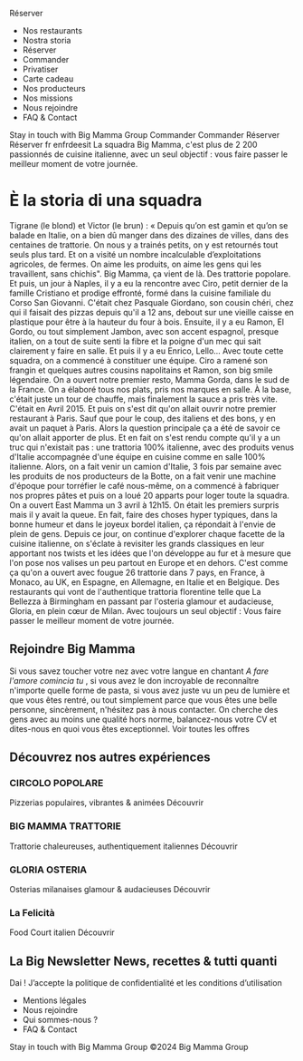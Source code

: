 Réserver
  * Nos restaurants
  * Nostra storia
  * Réserver
  * Commander
  * Privatiser
  * Carte cadeau
  * Nos producteurs
  * Nos missions
  * Nous rejoindre
  * FAQ & Contact


Stay in touch with Big Mamma Group
Commander Commander Réserver Réserver 
fr
enfrdeesit
La squadra Big Mamma, c'est plus de 2 200 passionnés de cuisine italienne, avec un seul objectif : vous faire passer le meilleur moment de votre journée.
# È la storia di una squadra
Tigrane (le blond) et Victor (le brun) : « Depuis qu’on est gamin et qu’on se balade en Italie, on a bien dû manger dans des dizaines de villes, dans des centaines de trattorie. On nous y a trainés petits, on y est retournés tout seuls plus tard. Et on a visité un nombre incalculable d’exploitations agricoles, de fermes. On aime les produits, on aime les gens qui les travaillent, sans chichis". Big Mamma, ça vient de là. Des trattorie popolare.
Et puis, un jour à Naples, il y a eu la rencontre avec Ciro, petit dernier de la famille Cristiano et prodige effronté, formé dans la cuisine familiale du Corso San Giovanni. C'était chez Pasquale Giordano, son cousin chéri, chez qui il faisait des pizzas depuis qu'il a 12 ans, debout sur une vieille caisse en plastique pour être à la hauteur du four à bois. Ensuite, il y a eu Ramon, El Gordo, ou tout simplement Jambon, avec son accent espagnol, presque italien, on a tout de suite senti la fibre et la poigne d'un mec qui sait clairement y faire en salle. Et puis il y a eu Enrico, Lello... Avec toute cette squadra, on a commencé à constituer une équipe. Ciro a ramené son frangin et quelques autres cousins napolitains et Ramon, son big smile légendaire. On a ouvert notre premier resto, Mamma Gorda, dans le sud de la France. On a élaboré tous nos plats, pris nos marques en salle. À la base, c'était juste un tour de chauffe, mais finalement la sauce a pris très vite. C'était en Avril 2015. Et puis on s'est dit qu'on allait ouvrir notre premier restaurant à Paris. Sauf que pour le coup, des italiens et des bons, y en avait 
un paquet à Paris. Alors la question principale ça a été de savoir ce qu'on allait apporter de plus. Et en fait on s'est rendu compte qu'il y a un truc qui n'existait pas : une trattoria 100% italienne, avec des produits venus d'Italie accompagnée d'une équipe en cuisine comme en salle 100% italienne. Alors, on a fait venir un camion d'Italie, 3 fois par semaine avec les produits de nos producteurs de la Botte, on a fait venir une machine d'époque pour torréfier le café nous-même, on a commencé à fabriquer nos propres pâtes et puis on a loué 20 apparts pour loger toute la squadra. On a ouvert East Mamma un 3 avril à 12h15. On était les premiers surpris mais il y avait la queue. En fait, faire des choses hyper typiques, dans la bonne humeur et dans le joyeux bordel italien, ça répondait à l'envie de plein de gens.
Depuis ce jour, on continue d'explorer chaque facette de la cuisine italienne, on s'éclate à revisiter les grands classiques en leur apportant nos twists et les idées que l'on développe au fur et à mesure que l'on pose nos valises un peu partout en Europe et en dehors. C'est comme ça qu'on a ouvert avec fougue 26 trattorie dans 7 pays, en France, à Monaco, au UK, en Espagne, en Allemagne, en Italie et en Belgique. Des restaurants qui vont de l'authentique trattoria florentine telle que La Bellezza à Birmingham en passant par l'osteria glamour et audacieuse, Gloria, en plein cœur de Milan. Avec toujours un seul objectif : Vous faire passer le meilleur moment de votre journée.
## Rejoindre Big Mamma
Si vous savez toucher votre nez avec votre langue en chantant  _A fare l'amore comincia tu_ , si vous avez le don incroyable de reconnaître n'importe quelle forme de pasta, si vous avez juste vu un peu de lumière et que vous êtes rentré, ou tout simplement parce que vous êtes une belle personne, sincèrement, n'hésitez pas à nous contacter. 
On cherche des gens avec au moins une qualité hors norme, balancez-nous votre CV et dites-nous en quoi vous êtes exceptionnel.
Voir toutes les offres 
## Découvrez nos autres expériences
### CIRCOLO POPOLARE
Pizzerias populaires, vibrantes & animées
Découvrir 
### BIG MAMMA TRATTORIE
Trattorie chaleureuses, authentiquement italiennes
Découvrir 
### GLORIA OSTERIA
Osterias milanaises glamour & audacieuses
Découvrir 
### La Felicità
Food Court italien
Découvrir 
## La Big Newsletter News, recettes & tutti quanti
Dai !
J’accepte la politique de confidentialité et les conditions d’utilisation
  * Mentions légales
  * Nous rejoindre
  * Qui sommes-nous ?
  * FAQ & Contact


Stay in touch with Big Mamma Group
©2024 Big Mamma Group
